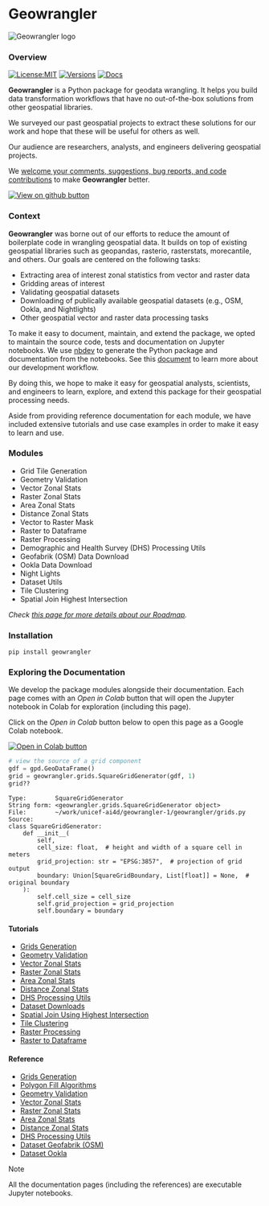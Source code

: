 # Geowrangler


<!-- WARNING: THIS FILE WAS AUTOGENERATED! DO NOT EDIT! -->

<img src="https://raw.githubusercontent.com/thinkingmachines/geowrangler/master/images/Geowrangler.svg" alt="Geowrangler logo" style="max-width: 245px;" />

### Overview

[![License:MIT](https://img.shields.io/github/license/thinkingmachines/geowrangler?style=flat-square.png)](https://github.com/thinkingmachines/geowrangler/blob/master/LICENSE)
[![Versions](https://img.shields.io/pypi/pyversions/geowrangler.svg?style=flat-square)](https://pypi.org/project/geowrangler/)
[![Docs](https://img.shields.io/badge/docs-passing-green?style=flat-square.png)](https://geowrangler.thinkingmachin.es)

**Geowrangler** is a Python package for geodata wrangling. It helps you
build data transformation workflows that have no out-of-the-box
solutions from other geospatial libraries.

We surveyed our past geospatial projects to extract these solutions for
our work and hope that these will be useful for others as well.

Our audience are researchers, analysts, and engineers delivering
geospatial projects.

We [welcome your comments, suggestions, bug reports, and code
contributions](https://github.com/thinkingmachines/geowrangler/discussions)
to make **Geowrangler** better.

[![](https://raw.githubusercontent.com/thinkingmachines/geowrangler/master/images/github.svg "View on github button")](https://github.com/thinkingmachines/geowrangler)

### Context

**Geowrangler** was borne out of our efforts to reduce the amount of
boilerplate code in wrangling geospatial data. It builds on top of
existing geospatial libraries such as geopandas, rasterio, rasterstats,
morecantile, and others. Our goals are centered on the following tasks:

- Extracting area of interest zonal statistics from vector and raster
  data
- Gridding areas of interest
- Validating geospatial datasets
- Downloading of publically available geospatial datasets (e.g., OSM,
  Ookla, and Nightlights)
- Other geospatial vector and raster data processing tasks

To make it easy to document, maintain, and extend the package, we opted
to maintain the source code, tests and documentation on Jupyter
notebooks. We use [nbdev](https://nbdev.fast.ai) to generate the Python
package and documentation from the notebooks. See this
[document](https://github.com/thinkingmachines/geowrangler/blob/master/DEVELOPMENT.md)
to learn more about our development workflow.

By doing this, we hope to make it easy for geospatial analysts,
scientists, and engineers to learn, explore, and extend this package for
their geospatial processing needs.

Aside from providing reference documentation for each module, we have
included extensive tutorials and use case examples in order to make it
easy to learn and use.

### Modules

- Grid Tile Generation
- Geometry Validation
- Vector Zonal Stats
- Raster Zonal Stats
- Area Zonal Stats
- Distance Zonal Stats
- Vector to Raster Mask
- Raster to Dataframe
- Raster Processing
- Demographic and Health Survey (DHS) Processing Utils
- Geofabrik (OSM) Data Download
- Ookla Data Download
- Night Lights
- Dataset Utils
- Tile Clustering
- Spatial Join Highest Intersection

*Check [this page for more details about our
Roadmap](https://github.com/orgs/thinkingmachines/projects/17).*

### Installation

    pip install geowrangler

### Exploring the Documentation

We develop the package modules alongside their documentation. Each page
comes with an *Open in Colab* button that will open the Jupyter notebook
in Colab for exploration (including this page).

Click on the *Open in Colab* button below to open this page as a Google
Colab notebook.

[![](https://colab.research.google.com/assets/colab-badge.svg "Open in Colab button")](https://colab.research.google.com/github/thinkingmachines/geowrangler/blob/master/notebooks/index.ipynb)

``` python
# view the source of a grid component
gdf = gpd.GeoDataFrame()
grid = geowrangler.grids.SquareGridGenerator(gdf, 1)
grid??
```

    Type:        SquareGridGenerator
    String form: <geowrangler.grids.SquareGridGenerator object>
    File:        ~/work/unicef-ai4d/geowrangler-1/geowrangler/grids.py
    Source:     
    class SquareGridGenerator:
        def __init__(
            self,
            cell_size: float,  # height and width of a square cell in meters
            grid_projection: str = "EPSG:3857",  # projection of grid output
            boundary: Union[SquareGridBoundary, List[float]] = None,  # original boundary
        ):
            self.cell_size = cell_size
            self.grid_projection = grid_projection
            self.boundary = boundary

#### Tutorials

- [Grids
  Generation](https://geowrangler.thinkingmachin.es/tutorial.grids.html)
- [Geometry
  Validation](https://geowrangler.thinkingmachin.es/tutorial.geometry_validation.html)
- [Vector Zonal
  Stats](https://geowrangler.thinkingmachin.es/tutorial.vector_zonal_stats.html)
- [Raster Zonal
  Stats](https://geowrangler.thinkingmachin.es/tutorial.raster_zonal_stats.html)
- [Area Zonal
  Stats](https://geowrangler.thinkingmachin.es/tutorial.area_zonal_stats.html)
- [Distance Zonal
  Stats](https://geowrangler.thinkingmachin.es/tutorial.distance_zonal_stats.html)
- [DHS Processing
  Utils](https://geowrangler.thinkingmachin.es/tutorial.dhs.html)
- [Dataset
  Downloads](https://geowrangler.thinkingmachin.es/tutorial.datasets.html)
- [Spatial Join Using Highest
  Intersection](https://geowrangler.thinkingmachin.es/tutorial.spatial_join_highest_intersection.html)
- [Tile
  Clustering](https://geowrangler.thinkingmachin.es/tutorial.tile_clustering.html)
- [Raster
  Processing](https://geowrangler.thinkingmachin.es/tutorial.raster_processing.html)
- [Raster to
  Dataframe](https://geowrangler.thinkingmachin.es/tutorial.raster_to_dataframe.html)

#### Reference

- [Grids Generation](https://geowrangler.thinkingmachin.es/grids.html)
- [Polygon Fill
  Algorithms](https://geowrangler.thinkingmachin.es/polygon_fill.html)
- [Geometry
  Validation](https://geowrangler.thinkingmachin.es/validation.html)
- [Vector Zonal
  Stats](https://geowrangler.thinkingmachin.es/vector_zonal_stats.html)
- [Raster Zonal
  Stats](https://geowrangler.thinkingmachin.es/raster_zonal_stats.html)
- [Area Zonal
  Stats](https://geowrangler.thinkingmachin.es/area_zonal_stats.html)
- [Distance Zonal
  Stats](https://geowrangler.thinkingmachin.es/distance_zonal_stats.html)
- [DHS Processing Utils](https://geowrangler.thinkingmachin.es/dhs.html)
- [Dataset Geofabrik
  (OSM)](https://geowrangler.thinkingmachin.es/datasets_geofabrik.html)
- [Dataset
  Ookla](https://geowrangler.thinkingmachin.es/datasets_ookla.html)

> [!NOTE]
>
> All the documentation pages (including the references) are executable
> Jupyter notebooks.
